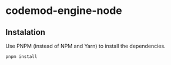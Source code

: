# codemod-engine-node

## Instalation

Use PNPM (instead of NPM and Yarn) to install the dependencies.

    pnpm install
